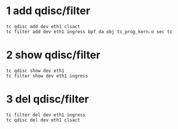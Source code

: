 # 1 add qdisc/filter
```
tc qdisc add dev eth1 clsact
tc filter add dev eth1 ingress bpf da obj tc_prog_kern.o sec tc
```
# 2 show qdisc/filter
```
tc qdisc show dev eth1
tc filter show dev eth1 ingress
```
# 3 del qdisc/filter
```
tc filter del dev eth1 ingress
tc qdisc del dev eth1 clsact
```
